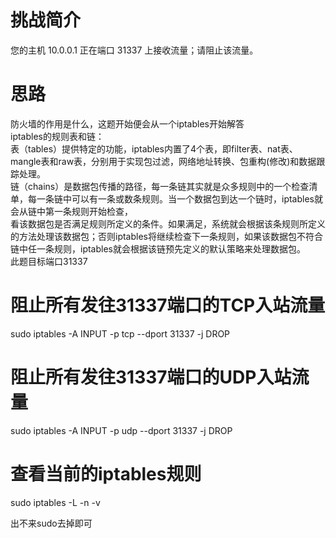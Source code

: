 # 挑战简介
您的主机 10.0.0.1 正在端口 31337 上接收流量；请阻止该流量。

# 思路
防火墙的作用是什么，这题开始便会从一个iptables开始解答  
iptables的规则表和链：  
表（tables）提供特定的功能，iptables内置了4个表，即filter表、nat表、mangle表和raw表，分别用于实现包过滤，网络地址转换、包重构(修改)和数据跟踪处理。  
链（chains）是数据包传播的路径，每一条链其实就是众多规则中的一个检查清单，每一条链中可以有一条或数条规则。当一个数据包到达一个链时，iptables就会从链中第一条规则开始检查，  
看该数据包是否满足规则所定义的条件。如果满足，系统就会根据该条规则所定义的方法处理该数据包；否则iptables将继续检查下一条规则，如果该数据包不符合链中任一条规则，iptables就会根据该链预先定义的默认策略来处理数据包。  
此题目标端口31337  
# 阻止所有发往31337端口的TCP入站流量
sudo iptables -A INPUT -p tcp --dport 31337 -j DROP  

# 阻止所有发往31337端口的UDP入站流量
sudo iptables -A INPUT -p udp --dport 31337 -j DROP  

# 查看当前的iptables规则
sudo iptables -L -n -v  

出不来sudo去掉即可  
